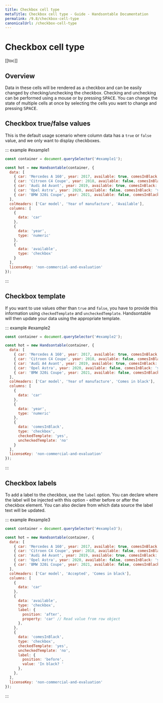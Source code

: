 ```yaml
---
title: Checkbox cell type
metaTitle: Checkbox cell type - Guide - Handsontable Documentation
permalink: /9.8/checkbox-cell-type
canonicalUrl: /checkbox-cell-type
---
```


# Checkbox cell type

[[toc]]

## Overview
Data in these cells will be rendered as a checkbox and can be easily changed by checking/unchecking the checkbox. Checking and unchecking can be performed using a mouse or by pressing <kbd>SPACE</kbd>. You can change the state of multiple cells at once by selecting the cells you want to change and pressing <kbd>SPACE</kbd>.

## Checkbox true/false values

This is the default usage scenario where column data has a `true` or `false` value, and we only want to display checkboxes.

::: example #example1
```js
const container = document.querySelector('#example1');

const hot = new Handsontable(container, {
  data: [
    { car: 'Mercedes A 160', year: 2017, available: true, comesInBlack: 'yes' },
    { car: 'Citroen C4 Coupe', year: 2018, available: false, comesInBlack: 'yes' },
    { car: 'Audi A4 Avant', year: 2019, available: true, comesInBlack: 'no' },
    { car: 'Opel Astra', year: 2020, available: false, comesInBlack: 'yes' },
    { car: 'BMW 320i Coupe', year: 2021, available: false, comesInBlack: 'no' }
  ],
  colHeaders: ['Car model', 'Year of manufacture', 'Available'],
  columns: [
    {
      data: 'car'
    },
    {
      data: 'year',
      type: 'numeric'
    },
    {
      data: 'available',
      type: 'checkbox'
    }
  ],
  licenseKey: 'non-commercial-and-evaluation'
});
```
:::

## Checkbox template

If you want to use values other than `true` and `false`, you have to provide this information using `checkedTemplate` and `uncheckedTemplate`. Handsontable will then update your data using the appropriate template.

::: example #example2
```js
const container = document.querySelector('#example2');

const hot = new Handsontable(container, {
  data: [
    { car: 'Mercedes A 160', year: 2017, available: true, comesInBlack: 'yes' },
    { car: 'Citroen C4 Coupe', year: 2018, available: false, comesInBlack: 'yes' },
    { car: 'Audi A4 Avant', year: 2019, available: true, comesInBlack: 'no' },
    { car: 'Opel Astra', year: 2020, available: false, comesInBlack: 'yes' },
    { car: 'BMW 320i Coupe', year: 2021, available: false, comesInBlack: 'no' }
  ],
  colHeaders: ['Car model', 'Year of manufacture', 'Comes in black'],
  columns: [
    {
      data: 'car'
    },
    {
      data: 'year',
      type: 'numeric'
    },
    {
      data: 'comesInBlack',
      type: 'checkbox',
      checkedTemplate: 'yes',
      uncheckedTemplate: 'no'
    }
  ],
  licenseKey: 'non-commercial-and-evaluation'
});
```
:::

## Checkbox labels

To add a label to the checkbox, use the `label` option. You can declare where the label will be injected with this option - either before or after the checkbox element. You can also declare from which data source the label text will be updated.

::: example #example3
```js
const container = document.querySelector('#example3');

const hot = new Handsontable(container, {
  data: [
    { car: 'Mercedes A 160', year: 2017, available: true, comesInBlack: 'yes' },
    { car: 'Citroen C4 Coupe', year: 2018, available: false, comesInBlack: 'yes' },
    { car: 'Audi A4 Avant', year: 2019, available: true, comesInBlack: 'no' },
    { car: 'Opel Astra', year: 2020, available: false, comesInBlack: 'yes' },
    { car: 'BMW 320i Coupe', year: 2021, available: false, comesInBlack: 'no' }
  ],
  colHeaders: ['Car model', 'Accepted', 'Comes in black'],
  columns: [
    {
      data: 'car'
    },
    {
      data: 'available',
      type: 'checkbox',
      label: {
        position: 'after',
        property: 'car' // Read value from row object
      },
    },
    {
      data: 'comesInBlack',
      type: 'checkbox',
      checkedTemplate: 'yes',
      uncheckedTemplate: 'no',
      label: {
        position: 'before',
        value: 'In black? '
      },
    },
  ],
  licenseKey: 'non-commercial-and-evaluation'
});
```
:::
